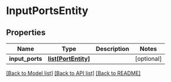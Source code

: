 # InputPortsEntity

## Properties
Name | Type | Description | Notes
------------ | ------------- | ------------- | -------------
**input_ports** | [**list[PortEntity]**](PortEntity.md) |  | [optional] 

[[Back to Model list]](../README.md#documentation-for-models) [[Back to API list]](../README.md#documentation-for-api-endpoints) [[Back to README]](../README.md)


